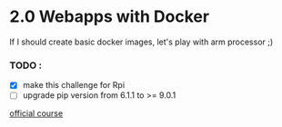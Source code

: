 # 2.0 Webapps with Docker

If I should create basic docker images, let's play with arm processor ;)

### TODO :

- [x] make this challenge for Rpi
- [ ] upgrade pip version from 6.1.1 to >= 9.0.1

[official course](https://training.docker.com)